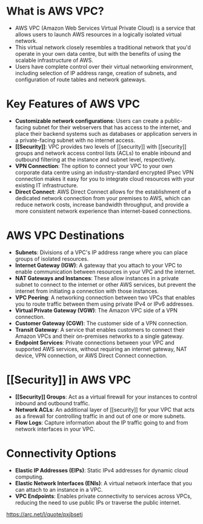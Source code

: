# What is AWS VPC?

- AWS VPC (Amazon Web Services Virtual Private Cloud) is a service that allows users to launch AWS resources in a logically isolated virtual network.
- This virtual network closely resembles a traditional network that you'd operate in your own data centre, but with the benefits of using the scalable infrastructure of AWS.
- Users have complete control over their virtual networking environment, including selection of IP address range, creation of subnets, and configuration of route tables and network gateways.

# Key Features of AWS VPC

- **Customizable network configurations**: Users can create a public-facing subnet for their webservers that has access to the internet, and place their backend systems such as databases or application servers in a private-facing subnet with no internet access.
- **[[Security]]**: VPC provides two levels of [[security]] with [[security]] groups and network access control lists (ACLs) to enable inbound and outbound filtering at the instance and subnet level, respectively.
- **VPN Connection**: The option to connect your VPC to your own corporate data centre using an industry-standard encrypted IPsec VPN connection makes it easy for you to integrate cloud resources with your existing IT infrastructure.
- **Direct Connect**: AWS Direct Connect allows for the establishment of a dedicated network connection from your premises to AWS, which can reduce network costs, increase bandwidth throughput, and provide a more consistent network experience than internet-based connections.

# AWS VPC Destinations

- **Subnets**: Divisions of a VPC's IP address range where you can place groups of isolated resources.
- **Internet Gateway (IGW)**: A gateway that you attach to your VPC to enable communication between resources in your VPC and the internet.
- **NAT Gateways and Instances**: These allow instances in a private subnet to connect to the internet or other AWS services, but prevent the internet from initiating a connection with those instances.
- **VPC Peering**: A networking connection between two VPCs that enables you to route traffic between them using private IPv4 or IPv6 addresses.
- **Virtual Private Gateway (VGW)**: The Amazon VPC side of a VPN connection.
- **Customer Gateway (CGW)**: The customer side of a VPN connection.
- **Transit Gateway**: A service that enables customers to connect their Amazon VPCs and their on-premises networks to a single gateway.
- **Endpoint Services**: Private connections between your VPC and supported AWS services, without requiring an internet gateway, NAT device, VPN connection, or AWS Direct Connect connection.

# [[Security]] in AWS VPC

- **[[Security]] Groups**: Act as a virtual firewall for your instances to control inbound and outbound traffic.
- **Network ACLs**: An additional layer of [[security]] for your VPC that acts as a firewall for controlling traffic in and out of one or more subnets.
- **Flow Logs**: Capture information about the IP traffic going to and from network interfaces in your VPC.

# Connectivity Options

- **Elastic IP Addresses (EIPs)**: Static IPv4 addresses for dynamic cloud computing.
- **Elastic Network Interfaces (ENIs)**: A virtual network interface that you can attach to an instance in a VPC.
- **VPC Endpoints**: Enables private connectivity to services across VPCs, reducing the need to use public IPs or traverse the public internet.

https://arc.net/l/quote/pxjbsetj